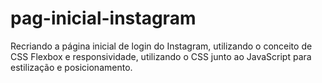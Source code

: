 # pag-inicial-instagram
Recriando a página inicial de login do Instagram, utilizando o conceito de CSS Flexbox e responsividade, utilizando o CSS junto ao JavaScript para estilização e posicionamento.
